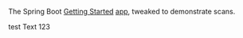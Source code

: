 The Spring Boot [Getting Started](https://spring.io/guides/gs/spring-boot/) [app](https://github.com/spring-guides/gs-spring-boot), tweaked to demonstrate scans.

test Text 123
